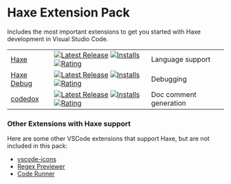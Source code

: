 # Haxe Extension Pack

Includes the most important extensions to get you started with Haxe development in Visual Studio Code.

|              |         |         |
|--------------|---------|---------|
| [Haxe](https://marketplace.visualstudio.com/items?itemName=nadako.vshaxe) | [![Latest Release](https://vsmarketplacebadge.apphb.com/version-short/nadako.vshaxe.svg)](https://marketplace.visualstudio.com/items?itemName=nadako.vshaxe) [![Installs](https://vsmarketplacebadge.apphb.com/installs/nadako.vshaxe.svg)](https://marketplace.visualstudio.com/items?itemName=nadako.vshaxe) [![Rating](https://vsmarketplacebadge.apphb.com/rating-short/nadako.vshaxe.svg)](https://marketplace.visualstudio.com/items?itemName=nadako.vshaxe) | Language support
| [Haxe Debug](https://marketplace.visualstudio.com/items?itemName=vshaxe.haxe-debug) | [![Latest Release](https://vsmarketplacebadge.apphb.com/version-short/vshaxe.haxe-debug.svg)](https://marketplace.visualstudio.com/items?itemName=vshaxe.haxe-debug) [![Installs](https://vsmarketplacebadge.apphb.com/installs/vshaxe.haxe-debug.svg)](https://marketplace.visualstudio.com/items?itemName=vshaxe.haxe-debug) [![Rating](https://vsmarketplacebadge.apphb.com/rating-short/vshaxe.haxe-debug.svg)](https://marketplace.visualstudio.com/items?itemName=vshaxe.haxe-debug) | Debugging |
| [codedox](https://marketplace.visualstudio.com/items?itemName=wiggin77.codedox) | [![Latest Release](https://vsmarketplacebadge.apphb.com/version-short/wiggin77.codedox.svg)](https://marketplace.visualstudio.com/items?itemName=wiggin77.codedox) [![Installs](https://vsmarketplacebadge.apphb.com/installs/wiggin77.codedox.svg)](https://marketplace.visualstudio.com/items?itemName=wiggin77.codedox) [![Rating](https://vsmarketplacebadge.apphb.com/rating-short/wiggin77.codedox.svg)](https://marketplace.visualstudio.com/items?itemName=wiggin77.codedox) | Doc comment generation |


### Other Extensions with Haxe support

Here are some other VSCode extensions that support Haxe, but are not included in this pack:

- [vscode-icons](https://marketplace.visualstudio.com/items?itemName=robertohuertasm.vscode-icons)
- [Regex Previewer](https://marketplace.visualstudio.com/items?itemName=chrmarti.regex)
- [Code Runner](https://marketplace.visualstudio.com/items?itemName=formulahendry.code-runner)